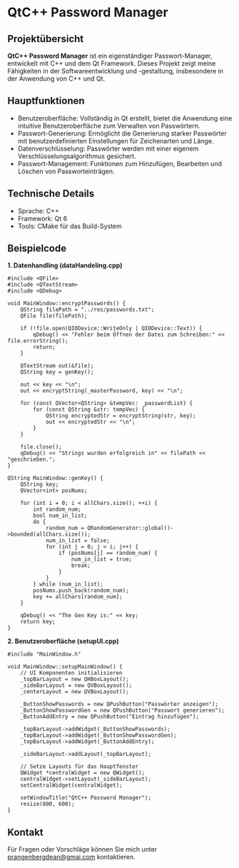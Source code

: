 # QtC++ Password Manager
## Projektübersicht
**QtC++ Password Manager** ist ein eigenständiger Passwort-Manager, entwickelt mit C++ und dem Qt Framework. Dieses Projekt zeigt meine Fähigkeiten in der Softwareentwicklung und -gestaltung, insbesondere in der Anwendung von C++ und Qt.

## Hauptfunktionen
- Benutzeroberfläche: Vollständig in Qt erstellt, bietet die Anwendung eine intuitive Benutzeroberfläche zum Verwalten von Passwörtern.
- Passwort-Generierung: Ermöglicht die Generierung starker Passwörter mit benutzerdefinierten Einstellungen für Zeichenarten und Länge.
- Datenverschlüsselung: Passwörter werden mit einer eigenem Verschlüsselungsalgorithmus gesichert.
- Passwort-Management: Funktionen zum Hinzufügen, Bearbeiten und Löschen von Passworteinträgen.
## Technische Details
- Sprache: C++
- Framework: Qt 6
- Tools: CMake für das Build-System
## Beispielcode
**1. Datenhandling (dataHandeling.cpp)**
```
#include <QFile>
#include <QTextStream>
#include <QDebug>

void MainWindow::encryptPasswords() {
    QString filePath = "../res/passwords.txt";
    QFile file(filePath);

    if (!file.open(QIODevice::WriteOnly | QIODevice::Text)) {
        qDebug() << "Fehler beim Öffnen der Datei zum Schreiben:" << file.errorString();
        return;
    }

    QTextStream out(&file);
    QString key = genKey();

    out << key << "\n";
    out << encryptString(_masterPassword, key) << "\n";

    for (const QVector<QString> &tempVec: _passwordList) {
        for (const QString &str: tempVec) {
            QString encryptedStr = encryptString(str, key);
            out << encryptedStr << "\n";
        }
    }

    file.close();
    qDebug() << "Strings wurden erfolgreich in" << filePath << "geschrieben.";
}

QString MainWindow::genKey() {
    QString key;
    QVector<int> posNums;

    for (int i = 0; i < allChars.size(); ++i) {
        int random_num;
        bool num_in_list;
        do {
            random_num = QRandomGenerator::global()->bounded(allChars.size());
            num_in_list = false;
            for (int j = 0; j < i; j++) {
                if (posNums[j] == random_num) {
                    num_in_list = true;
                    break;
                }
            }
        } while (num_in_list);
        posNums.push_back(random_num);
        key += allChars[random_num];
    }

    qDebug() << "The Gen Key is:" << key;
    return key;
}
```
**2. Benutzeroberfläche (setupUI.cpp)**
```
#include "MainWindow.h"

void MainWindow::setupMainWindow() {
    // UI Komponenten initialisieren
    _topBarLayout = new QHBoxLayout();
    _sideBarLayout = new QVBoxLayout();
    _centerLayout = new QVBoxLayout();

    _ButtonShowPasswords = new QPushButton("Passwörter anzeigen");
    _ButtonShowPasswordGen = new QPushButton("Passwort generieren");
    _ButtonAddEntry = new QPushButton("Eintrag hinzufügen");

    _topBarLayout->addWidget(_ButtonShowPasswords);
    _topBarLayout->addWidget(_ButtonShowPasswordGen);
    _topBarLayout->addWidget(_ButtonAddEntry);

    _sideBarLayout->addLayout(_topBarLayout);
    
    // Setze Layouts für das Hauptfenster
    QWidget *centralWidget = new QWidget();
    centralWidget->setLayout(_sideBarLayout);
    setCentralWidget(centralWidget);

    setWindowTitle("QtC++ Password Manager");
    resize(800, 600);
}
```

## Kontakt
Für Fragen oder Vorschläge können Sie mich unter prangenbergdean@gmai.com kontaktieren.
